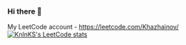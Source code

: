 ### Hi there 👋

My LeetCode account - https://leetcode.com/Khazhainov/
[![KnlnKS's LeetCode stats](https://leetcode-stats-six.vercel.app/?username=Khazhainov&theme=dark)](https://github.com/KnlnKS/leetcode-stats)

<!--
**Khazhainov/Khazhainov** is a ✨ _special_ ✨ repository because its `README.md` (this file) appears on your GitHub profile.

Here are some ideas to get you started:

- 🔭 I’m currently working on ...
- 🌱 I’m currently learning ...
- 👯 I’m looking to collaborate on ...
- 🤔 I’m looking for help with ...
- 💬 Ask me about ...
- 📫 How to reach me: ...
- 😄 Pronouns: ...
- ⚡ Fun fact: ...
-->
